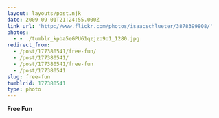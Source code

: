 ```yaml
---
layout: layouts/post.njk
date: 2009-09-01T21:24:55.000Z
link_url: 'http://www.flickr.com/photos/isaacschlueter/3878399808/'
photos:
  - - ./tumblr_kpba5eGPU61qzjzo9o1_1280.jpg
redirect_from:
  - /post/177380541/free-fun/
  - /post/177380541/
  - /post/177380541/free-fun
  - /post/177380541
slug: free-fun
tumblrid: 177380541
type: photo
---
```

<p><b>Free Fun</b></p>
